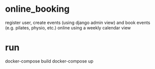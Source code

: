 # online_booking
register user, create events (using django admin view) and book events (e.g. pilates, physio, etc.) online using a weekly calendar view


# run
docker-compose build
docker-compose up
